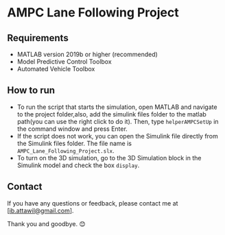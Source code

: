 

# AMPC Lane Following Project


## Requirements

- MATLAB version 2019b or higher (recommended)
- Model Predictive Control Toolbox
- Automated Vehicle Toolbox

## How to run

- To run the script that starts the simulation, open MATLAB and navigate to the project folder,also, add the simulink files folder to the matlab path(you can use the right click to do it). Then, type `helperAMPCSetUp` in the command window and press Enter.
- If the script does not work, you can open the Simulink file directly from the Simulink files folder. The file name is `AMPC_Lane_Following_Project.slx`.
- To turn on the 3D simulation, go to the 3D Simulation block in the Simulink model and check the box `display`.

## Contact

If you have any questions or feedback, please contact me at [ib.attawil@gmail.com].



Thank you and goodbye. 😊
